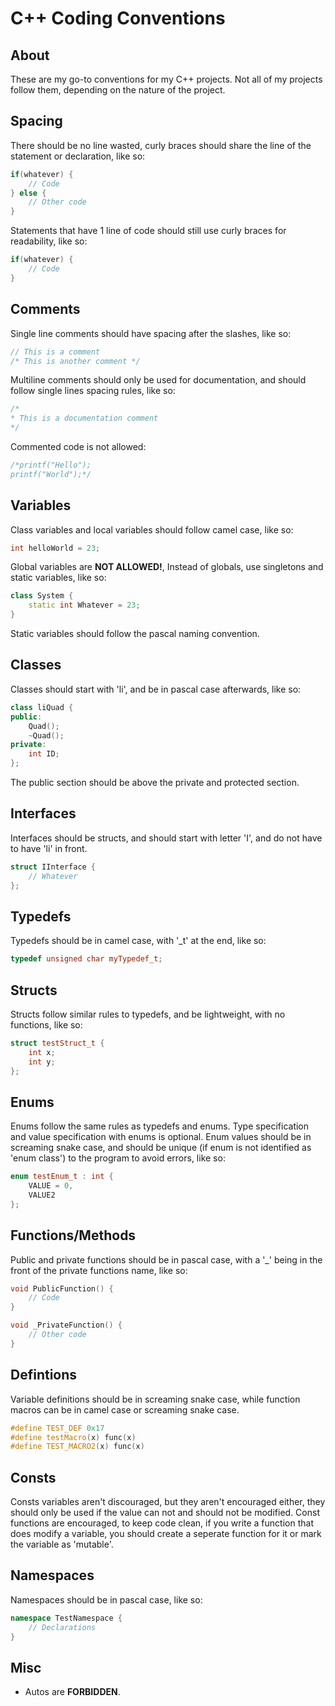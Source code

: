 # C++ Coding Conventions
## About
These are my go-to conventions for my C++ projects. Not all of my projects follow them, depending on the nature of the project.
## Spacing
There should be no line wasted, curly braces should share the line of the statement or declaration, like so:
```cpp
if(whatever) {
    // Code
} else {
    // Other code
}
```
Statements that have 1 line of code should still use curly braces for readability, like so:
```cpp
if(whatever) {
    // Code
}
```
## Comments
Single line comments should have spacing after the slashes, like so:
```cpp
// This is a comment
/* This is another comment */
```
Multiline comments should only be used for documentation, and should follow single lines spacing rules, like so:
```cpp
/*
* This is a documentation comment
*/
```
Commented code is not allowed:
```cpp
/*printf("Hello");
printf("World");*/
```
## Variables
Class variables and local variables should follow camel case, like so:
```cpp
int helloWorld = 23;
```
Global variables are **NOT ALLOWED!**, Instead of globals, use singletons and static variables, like so:
```cpp
class System {
    static int Whatever = 23;
}
```
Static variables should follow the pascal naming convention.
## Classes
Classes should start with 'li', and be in pascal case afterwards, like so:
```cpp
class liQuad {
public:
    Quad();
    ~Quad();
private:
    int ID;
};
```
The public section should be above the private and protected section.
## Interfaces
Interfaces should be structs, and should start with letter 'I', and do not have to have 'li' in front.
```cpp
struct IInterface {
    // Whatever
};
```
## Typedefs
Typedefs should be in camel case, with '_t' at the end, like so:
```cpp
typedef unsigned char myTypedef_t;
```
## Structs
Structs follow similar rules to typedefs, and be lightweight, with no functions, like so:
```cpp
struct testStruct_t {
    int x;
    int y;
};
```
## Enums
Enums follow the same rules as typedefs and enums. Type specification and value specification with enums is optional. Enum values should be in screaming snake case, and should be unique (if enum is not identified as 'enum class') to the program to avoid errors, like so:
```cpp
enum testEnum_t : int {
    VALUE = 0,
    VALUE2
};
``` 
## Functions/Methods
Public and private functions should be in pascal case, with a '_' being in the front of the private functions name, like so:
```cpp
void PublicFunction() {
    // Code
}

void _PrivateFunction() {
    // Other code
}
```
## Defintions
Variable definitions should be in screaming snake case, while function macros can be in camel case or screaming snake case.
```cpp
#define TEST_DEF 0x17
#define testMacro(x) func(x)
#define TEST_MACRO2(x) func(x)
```
## Consts
Consts variables aren't discouraged, but they aren't encouraged either, they should only be used if the value can not and should not be modified. Const functions are encouraged, to keep code clean, if you write a function that does modify a variable, you should create a seperate function for it or mark the variable as 'mutable'.
## Namespaces
Namespaces should be in pascal case, like so:
```cpp
namespace TestNamespace {
    // Declarations
}
```
## Misc
- Autos are **FORBIDDEN**.
